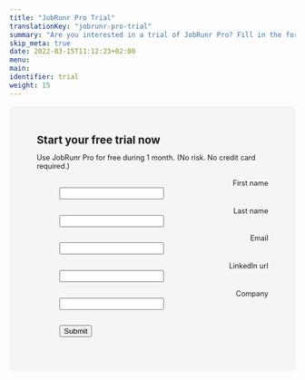 ```yaml
---
title: "JobRunr Pro Trial"
translationKey: "jobrunr-pro-trial"
summary: "Are you interested in a trial of JobRunr Pro? Fill in the form below and we will send you all the necessary information to get started!"
skip_meta: true
date: 2022-03-15T11:12:23+02:00
menu:
main:
identifier: trial
weight: 15
---
```


<style>
    #trial-form {
        font-size: 90%;
    }
    #trial-form dl {
        margin: 0 0 1em;
    }
    #trial-form dl input[type="text"] {
        width: 50%;
    }
</style>

<script type="text/javascript">
    document.addEventListener("DOMContentLoaded", function(event) {
        document.getElementById('firstName').focus();
    });

    function submitForm() {
        const firstNameField = document.getElementById('firstName');
        const lastNameField = document.getElementById('lastName');
        const emailField = document.getElementById('email');
        const linkedInField = document.getElementById('linkedIn');
        const companyField = document.getElementById('company');

        const firstName = firstNameField.value;
        const lastName = lastNameField.value;
        const email = emailField.value;
        const linkedIn = linkedInField.value;
        const company = companyField.value;
        
        if(!firstName || !lastName || !email || !company || !email.includes('@') || !(linkedIn.startsWith('https://linkedin') || linkedIn.startsWith('https://www.linkedin'))) {
            document.getElementById('trial-form-error').style.display = 'block';
        } else {
            document.getElementById('trial-form-error').style.display = 'none';
            
            firstNameField.disabled = true;
            lastNameField.disabled = true;
            emailField.disabled = true;
            linkedInField.disabled = true;
            companyField.disabled = true;
            document.getElementById('submit-btn').disabled = true;
            const trialData = {
                firstName: firstName,
                lastName: lastName,
                email: email,
                linkedIn: linkedIn,
                company: company
            };
            fetch('https://trial.jobrunr.io/api/request-trial', {method: 'POST', headers: {'Content-Type': 'application/json'}, body: JSON.stringify(trialData)})
                .then(resp => {
                    if(resp.status === 200) {
                        document.getElementById('trial-form').style.display = 'none';
                        document.getElementById('trial-success-response').style.display = 'block';
                    } else {
                        document.getElementById('trial-form').style.display = 'none';
                        document.getElementById('trial-error-response').style.display = 'block';
                }
                })
                .catch(error => {
                    document.getElementById('trial-form').style.display = 'none';
                    document.getElementById('trial-error-response').style.display = 'block';
                });
        }
        return false;
    }

</script>


<div style="display: flex; justify-content: center;">
    <div style="background: #f5f5f5; padding: 3rem; border: #f5f5f5; border-radius: 10px; margin-bottom: 5rem;">
        <div id="trial-form">
            <form novalidate="">
                <h2 style="margin: 0 0 .5em;">Start your free trial now</h2>
                <p style="margin-bottom: 0">
                    Use JobRunr Pro for free during 1 month. (No risk. No credit card required.)<br/>
                </p>
                <br />
                <div>
                    <dl>
                        <dt style="text-align: right"><label for="firstName">First name </label></dt> 
                        <dd><input type="text" value="" name="firstName" class="" id="firstName" /></dd>
                    </dl>
                    <dl>
                        <dt style="text-align: right"><label for="lastName">Last name </label></dt> 
                        <dd><input type="text" value="" name="lastName" class="" id="lastName" /></dd>
                    </dl>
                    <dl>
                        <dt style="text-align: right"><label for="email">Email </label></dt> 
                        <dd><input type="text" value="" name="email" class="" id="email" /></dd>
                    </dl>
                    <dl>
                        <dt style="text-align: right"><label for="linkedIn">LinkedIn url</label></dt> 
                        <dd><input type="text" value="" name="linkedIn" class="" id="linkedIn" /></dd>
                    </dl>
                    <dl>
                        <dt style="text-align: right"><label for="company">Company</label></dt> 
                        <dd><input type="text" value="" name="company" class="" id="company" /></dd>
                    </dl>
                    <dl id="trial-form-error" style="display: none">
                        <dt style="text-align: right">&nbsp;</dt> 
                        <dd>
                            <div class="response" style="color:red;">All fields are required.</div>
                        </dd>
                    </dl>
                    <dl>
                        <dt style="text-align: right">&nbsp;</dt> 
                        <dd>
                            <input id="submit-btn" type="button" value="Submit" onclick="submitForm();" />
                        </dd>
                    </dl>
                </div>
            </form>
        </div>
        <div id="mce-responses" class="clear">
            <div class="response" id="trial-error-response" style="display:none; color:red;">Error submitting your request for a trial. Please try again later.</div>
            <div class="response" id="trial-success-response" style="display:none">Thanks for requesting a trial. I will get back to you as soon as possible.</div>
        </div> 
    </div>
    
</div>